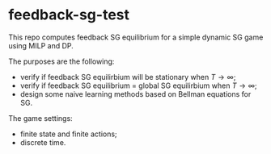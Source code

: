 # feedback-sg-test
This repo computes feedback SG equilibrium for a simple dynamic SG game using MILP and DP.

The purposes are the following:
- verify if feedback SG equilirbium will be stationary when $T\to\infty$;
- verify if feedback SG equilibrium = global SG equilirbium when $T\to\infty$;
- design some naive learning methods based on Bellman equations for SG.

The game settings:
- finite state and finite actions;
- discrete time.